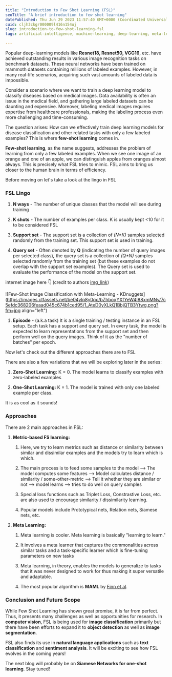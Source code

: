```yaml
---
title: "Introduction to Few Shot Learning (FSL)"
seoTitle: "A brief introduction to few shot learning"
datePublished: Thu Jun 29 2023 11:57:40 GMT+0000 (Coordinated Universal Time)
cuid: cljh3ckgr000009l416n154uj
slug: introduction-to-few-shot-learning-fsl
tags: artificial-intelligence, machine-learning, deep-learning, meta-learning, few-shot-learning

---
```


Popular deep-learning models like **Resnet18, Resnet50, VGG16**, etc. have achieved outstanding results in various image recognition tasks on benchmark datasets. These neural networks have been trained on mammoth datasets containing millions of labeled examples. However, in many real-life scenarios, acquiring such vast amounts of labeled data is impossible.

Consider a scenario where we want to train a deep learning model to classify diseases based on medical images. Data availability is often an issue in the medical field, and gathering large labeled datasets can be daunting and expensive. Moreover, labeling medical images requires expertise from healthcare professionals, making the labeling process even more challenging and time-consuming.

The question arises: How can we effectively train deep learning models for disease classification and other related tasks with only a few labeled examples? This is where **few-shot learning** comes in.

**Few-shot learning**, as the name suggests, addresses the problem of learning from only a few labeled examples. When we see one image of an orange and one of an apple, we can distinguish apples from oranges almost always. This is precisely what FSL tries to mimic. FSL aims to bring us closer to the human brain in terms of efficiency.

Before moving on let's take a look at the lingo in FSL

### FSL Lingo

1. **N ways** - The number of unique classes that the model will see during training
    
2. **K shots** - The number of examples per class. K is usually kept &lt;10 for it to be considered FSL
    
3. **Support set** - The support set is a collection of *(N\*K)* samples selected randomly from the training set. This support set is used in training.
    
4. **Query set** - Often denoted by **Q** (indicating the number of query images per selected class)**,** the query set is a collection of *(Q\*N)* samples selected randomly from the training set (but these examples do not overlap with the support set examples). The Query set is used to evaluate the performance of the model on the support set.
    

internet image here 👇 (credit to authors [img\_link](https://www.kdnuggets.com/2020/03/few-shot-image-classification-meta-learning.html))

![Few-Shot Image Classification with Meta-Learning - KDnuggets](https://images.ctfassets.net/be04ylp8y0qc/bZhboqYXfYeW4I88xmMNv/7c5efdc368206feaad045c674b1ced95/1_AteD0yXLkQ1BbjQTB3Ytwg.png?fm=jpg align="left")

1. **Episode** - (a.k.a task) It is a single training / testing instance in an FSL setup. Each task has a support and query set. In every task, the model is expected to learn representations from the support set and then perform well on the query images. Think of it as the "number of batches" per epoch.
    

Now let's check out the different approaches there are to FSL

There are also a few variations that we will be exploring later in the series:

1. **Zero-Shot Learning:** K = 0. The model learns to classify examples with zero-labeled examples
    
2. **One-Shot Learning:** K = 1. The model is trained with only one labeled example per class.
    

It is as cool as it sounds!

### Approaches

There are 2 main approaches in FSL:

1. **Metric-based FS learning:**
    
    1. Here, we try to learn metrics such as distance or similarity between similar and dissimilar examples and the models try to learn which is which.
        
    2. The main process is to feed some samples to the model --&gt; The model computes some features --&gt; Model calculates distance / similarity / some-other-metric --&gt; Tell it whether they are similar or not --&gt; model learns --&gt; tries to do well on query samples
        
    3. Special loss functions such as Triplet Loss, Constrastive Loss, etc. are also used to encourage similarity / dissimilarity learning.
        
    4. Popular models include Prototypical nets, Relation nets, Siamese nets, etc.
        
2. **Meta Learning:**
    
    1. Meta learning is cooler. Meta learning is basically "learning to learn."
        
    2. It involves a meta learner that captures the commonalities across similar tasks and a task-specific learner which is fine-tuning parameters on new tasks
        
    3. Meta learning, in theory, enables the models to generalize to tasks that it was never designed to work for thus making it super versatile and adaptable.
        
    4. The most popular algorithm is **MAML** by [Finn et al](https://arxiv.org/abs/1703.03400).
        

### Conclusion and Future Scope

While Few Shot Learning has shown great promise, it is far from perfect. Thus, it presents many challenges as well as opportunities for research. In **computer vision**, FSL is being used for **image classification** primarily but there have been efforts to expand it to **object detection** as well as **image segmentation**.

FSL also finds its use in **natural language applications** such as **text classification** and **sentiment analysis**. It will be exciting to see how FSL evolves in the coming years!

The next blog will probably be on **Siamese Networks for one-shot learning**. Stay tuned!